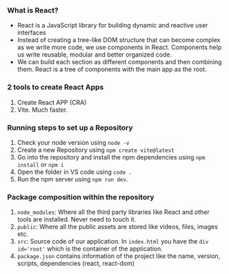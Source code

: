 ### What is React?
- React is a JavaScript library for building dynamic and reactive user interfaces
- Instead of creating a tree-like DOM structure that can become complex as we write more code, we use components in React. Components help us write reusable, modular and better organized code. 
- We can build each section as different components and then combining them. React is a tree of components with the main app as the root. 

### 2 tools to create React Apps
1. Create React APP (CRA)
2. Vite. Much faster. 


### Running steps to set up a Repository
1. Check your node version using `node -v`
2. Create a new Repository using `npm create vite@latest`
3. Go into the repository and install the npm dependencies using `npm install` or `npm i`
4. Open the folder in VS code using `code .`
5. Run the npm server using `npm run dev`.

### Package composition within the repository
1. `node_modules`: Where all the third party libraries like React and other tools are installed. Never need to touch it.
2. `public`: Where all the public assets are stored like videos, files, images etc.
3. `src`: Source code of our application. In `index.html` you have the `div id='root'` which is the container of the application.
4. `package.json` contains information of the project like the name, version, scripts, dependencies (react, react-dom)